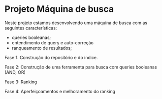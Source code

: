 # Projeto Máquina de busca

Neste projeto estamos desenvolvendo uma máquina de busca com as seguintes
características:

- queries booleanas;
- entendimento de query e auto-correção
- ranqueamento de resultados;

Fase 1: Construção do repositório e do índice.

Fase 2: Construção de uma ferramenta para busca com queries booleanas (AND, OR)

Fase 3: Ranking

Fase 4: Aperfeiçoamentos e melhoramento do ranking
